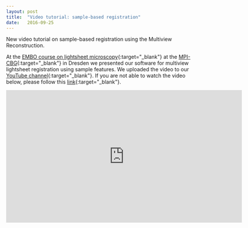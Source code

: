 ```yaml
---
layout: post
title:  "Video tutorial: sample-based registration"
date:   2016-09-25    
---
```


New video tutorial on sample-based registration using the Multiview Reconstruction.
 
At the [EMBO course on lightsheet microscopy](http://events.embo.org/16-lsm/){:target="_blank"} at the [MPI-CBG](http://www.mpi-cbg.de){:target="_blank"} in Dresden we presented our software for multiview lightsheet registration using sample features.  We uploaded the video to our [YouTube channel](https://www.youtube.com/channel/UCUOeVtJdFsOddNJCZGmgm3g){:target="_blank"}.  If you are not able to watch the video below, please follow this [link](https://www.youtube.com/watch?v=lvQZTMdKYxM){:target="_blank"}.

<iframe width="640" height="360" src="http://www.youtube.com/embed/lvQZTMdKYxM" frameborder="0" allowFullScreen="true"></iframe>
